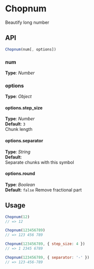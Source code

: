# Chopnum
Beautify long number


## API
```javascript
Chopnum(num[, options])
```

### num
**Type**: _Number_   


### options
**Type**: _Object_   


#### options.step_size
**Type**: _Number_   
**Default**: `3`   
Chunk length


#### options.separator
**Type**: _String_   
**Default**: ` `   
Separate chunks with this symbol


#### options.round
**Type**: _Boolean_   
**Default**: `false` 
Remove fractional part




## Usage
```javascript
Chopnum(12)
// => 12

Chopnum(123456789)
// => 123 456 789

Chopnum(123456789, { step_size: 4 })
// => 1 2345 6789

Chopnum(123456789, { separator: '-' })
// => 123-456-789
```

